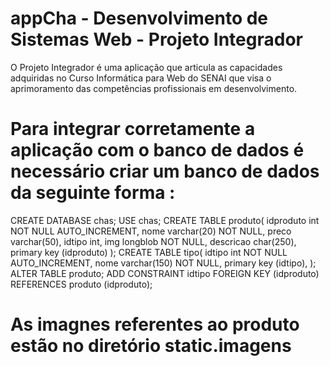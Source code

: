# appCha - Desenvolvimento de Sistemas Web - Projeto Integrador


O Projeto Integrador é uma aplicação que articula as capacidades adquiridas no Curso Informática para Web do SENAI que visa o aprimoramento das competências profissionais em desenvolvimento.

# Para integrar corretamente a aplicação com o banco de dados é necessário criar um  banco de dados da seguinte forma :
CREATE DATABASE chas;
USE chas;
CREATE TABLE produto(
idproduto int NOT NULL AUTO_INCREMENT,
nome varchar(20) NOT NULL,
preco varchar(50),
idtipo int,
img longblob NOT NULL,
descricao char(250),
primary key (idproduto)
);
CREATE TABLE tipo(
idtipo int NOT NULL AUTO_INCREMENT,
nome varchar(150) NOT NULL,
primary key (idtipo),
);
ALTER TABLE produto;
ADD CONSTRAINT idtipo FOREIGN KEY (idproduto) REFERENCES produto (idproduto);

# As imagnes referentes ao produto estão no diretório static.imagens
